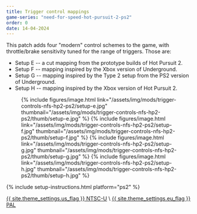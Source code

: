 ```yaml
---
title: Trigger control mappings
game-series: "need-for-speed-hot-pursuit-2-ps2"
order: 0
date: 14-04-2024
---
```


This patch adds four "modern" control schemes to the game, with throttle/brake sensitivity tuned for the range of triggers. Those are:
* Setup E -- a cut mapping from the prototype builds of Hot Pursuit 2.
* Setup F -- mapping inspired by the Xbox version of Underground.
* Setup G -- mapping inspired by the Type 2 setup from the PS2 version of Underground.
* Setup H -- mapping inspired by the Xbox version of Hot Pursuit 2.

<figure class="media-container small">
{% include figures/image.html link="/assets/img/mods/trigger-controls-nfs-hp2-ps2/setup-e.jpg" thumbnail="/assets/img/mods/trigger-controls-nfs-hp2-ps2/thumb/setup-e.jpg" %}
{% include figures/image.html link="/assets/img/mods/trigger-controls-nfs-hp2-ps2/setup-f.jpg" thumbnail="/assets/img/mods/trigger-controls-nfs-hp2-ps2/thumb/setup-f.jpg" %}
{% include figures/image.html link="/assets/img/mods/trigger-controls-nfs-hp2-ps2/setup-g.jpg" thumbnail="/assets/img/mods/trigger-controls-nfs-hp2-ps2/thumb/setup-g.jpg" %}
{% include figures/image.html link="/assets/img/mods/trigger-controls-nfs-hp2-ps2/setup-h.jpg" thumbnail="/assets/img/mods/trigger-controls-nfs-hp2-ps2/thumb/setup-h.jpg" %}
</figure>

{% include setup-instructions.html platform="ps2" %}

<a href="https://github.com/CookiePLMonster/Console-Cheat-Codes/blob/master/PS2/Need%20for%20Speed%20Hot%20Pursuit%202/Triggers%20control%20mapping/SLUS-20362_1D2818AF_triggers.pnach" class="button" role="button" target="_blank">{{ site.theme_settings.us_flag }} NTSC-U</a> \\
<a href="https://github.com/CookiePLMonster/Console-Cheat-Codes/blob/master/PS2/Need%20for%20Speed%20Hot%20Pursuit%202/Triggers%20control%20mapping/SLES-50731_1D2818AF_triggers.pnach" class="button" role="button" target="_blank">{{ site.theme_settings.eu_flag }} PAL</a>
